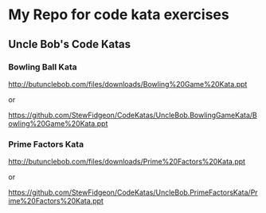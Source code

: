 # My Repo for code kata exercises

## Uncle Bob's Code Katas

### Bowling Ball Kata
http://butunclebob.com/files/downloads/Bowling%20Game%20Kata.ppt

or

https://github.com/StewFidgeon/CodeKatas/UncleBob.BowlingGameKata/Bowling%20Game%20Kata.ppt

### Prime Factors Kata
http://butunclebob.com/files/downloads/Prime%20Factors%20Kata.ppt

or

https://github.com/StewFidgeon/CodeKatas/UncleBob.PrimeFactorsKata/Prime%20Factors%20Kata.ppt
